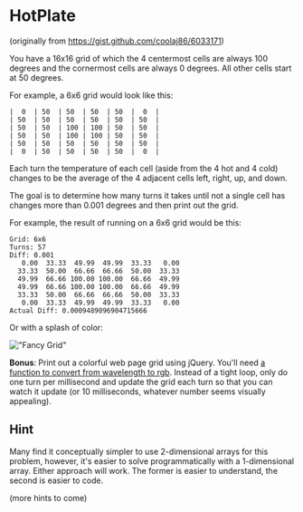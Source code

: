 HotPlate
===

(originally from <https://gist.github.com/coolaj86/6033171>)

You have a 16x16 grid of which the 4 centermost cells are always 100 degrees and the cornermost cells are always 0 degrees. All other cells start at 50 degrees.

For example, a 6x6 grid would look like this:

    |  0  | 50  | 50  | 50  | 50  |  0  |
    | 50  | 50  | 50  | 50  | 50  | 50  |
    | 50  | 50  | 100 | 100 | 50  | 50  |
    | 50  | 50  | 100 | 100 | 50  | 50  |
    | 50  | 50  | 50  | 50  | 50  | 50  |
    |  0  | 50  | 50  | 50  | 50  |  0  |

Each turn the temperature of each cell (aside from the 4 hot and 4 cold) changes to be the average of the 4 adjacent cells left, right, up, and down.

The goal is to determine how many turns it takes until not a single cell has changes more than 0.001 degrees and then print out the grid.

For example, the result of running on a 6x6 grid would be this:

    Grid: 6x6
    Turns: 57
    Diff: 0.001
       0.00  33.33  49.99  49.99  33.33   0.00
      33.33  50.00  66.66  66.66  50.00  33.33
      49.99  66.66 100.00 100.00  66.66  49.99
      49.99  66.66 100.00 100.00  66.66  49.99
      33.33  50.00  66.66  66.66  50.00  33.33
       0.00  33.33  49.99  49.99  33.33   0.00
    Actual Diff: 0.0009489096904715666

Or with a splash of color:

!["Fancy Grid"](http://i.imgur.com/udnNfE6.png "Fancy 6x6")

**Bonus**:
Print out a colorful web page grid using jQuery.
You'll need
[a function to convert from wavelength to rgb](https://github.com/scottbyrns/Wavelength-To-RGB/blob/master/wavelength.js).
Instead of a tight loop, only do one turn per millisecond and update the grid each turn so that you can watch it update (or 10 milliseconds, whatever number seems visually appealing).

Hint
---

Many find it conceptually simpler to use 2-dimensional arrays for this problem, however, it's easier to solve programmatically with a 1-dimensional array. Either approach will work. The former is easier to understand, the second is easier to code.

(more hints to come)
